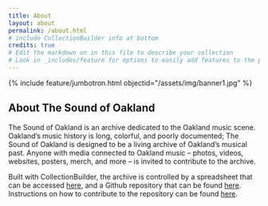 ```yaml
---
title: About
layout: about
permalink: /about.html
# include CollectionBuilder info at bottom
credits: true
# Edit the markdown on in this file to describe your collection
# Look in _includes/feature for options to easily add features to the page
---
```


{% include feature/jumbotron.html objectid="/assets/img/banner1.jpg" %}

## About The Sound of Oakland


The Sound of Oakland is an archive dedicated to the Oakland music scene. Oakland’s music history is long, colorful, and poorly documented; The Sound of Oakland is designed to be a living archive of Oakland’s musical past. Anyone with media connected to Oakland music – photos, videos, websites, posters, merch, and more – is invited to contribute to the archive.

Built with CollectionBuilder, the archive is controlled by a spreadsheet that can be accessed [here](https://docs.google.com/spreadsheets/d/1Bi-wQMxVhWHJyoOyFWztZJYMI55ObIvq2C5wKbN4BGI/edit?gid=1096870409#gid=1096870409), and a Github repository that can be found [here](https://github.com/BennDiagram/HavenArchive). Instructions on how to contribute to the repository can be found [here](https://docs.google.com/document/d/1LDIIzA5FEKo32JubeiV3qCbZ542Yf9KQwP-RlQuhj2k/edit?usp=sharing).

